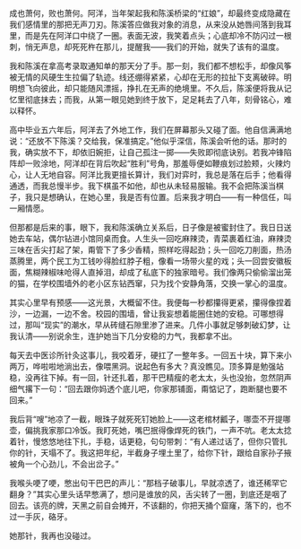 成也萧何，败也萧何。阿洋，当年架起我和陈溪桥梁的“红娘”，却最终变成隐藏在我们感情里的那把无声刀刃。陈溪答应做我对象的消息，从来没从她唇间落到我耳里，而是先在阿洋口中绕了一圈。表面无波，我笑着点头；心底却冷不防闪过一根刺，悄无声息，却死死杵在那儿，提醒我——我们的开始，就失了该有的温度。

我和陈溪在拿高考录取通知单的那天分了手。那一刻，我们都不想松手，却像风筝被无情的风硬生生拉偏了轨迹。线还绷得紧紧，心却在无形的拉扯下支离破碎。明明想飞向彼此，却只能随风漂摇，挣扎在无声的绝境里。不久后，陈溪便将我从记忆里彻底抹去；而我，从第一眼见她到终于放下，足足耗去了八年，刻骨铭心，难以释怀。

高中毕业五六年后，阿洋去了外地工作，我们在屏幕那头又碰了面。他自信满满地说：“还放不下陈溪？交给我，保准搞定。”他似乎深信，陈溪会听他的话。那时的我，确实放不下，却依旧婉拒，让自己孤注一掷——失败即彻底诀别。若我冲锋陷阵却一败涂地，阿洋却在背后吹起“胜利”号角，那羞辱便如鞭痕划过脸颊，火辣灼心，让人无地自容。阿洋比我更擅长算计，我们对弈时，我总是落在后手；他看得通透，而我总慢半步。我下棋虽不如他，却也从未轻易服输。我不会把陈溪当棋子，我只是想确认，在她心里，我是否有位置。后来我才明白——有一种信任，叫一厢情愿。

但那都是后来的事，眼下，我和陈溪确立关系后，日子像是被蜜封住了。我日日送她去车站，偶尔钻进小馆同桌而食。人生头一回吃麻辣烫，青菜裹着红油，麻辣烫三味在舌尖打起了架，甭管下了多少香精，照样吃得起劲；头一回吃刀削面，热汤蒸腾里，两个民工为工钱吵得脸红脖子粗，像看一场带火星的戏；头一回尝安徽板面，焦糊辣椒味呛得人直掉泪，却成了私底下的独家暗号。我们像两只偷偷溜出笼的猫，在学校围墙外的老小区东钻西窜，只为找个安静角落，交换一掌心的温度。

其实心里早有预感——这光景，大概留不住。我便每一秒都攥得更紧，攥得像捏着沙，一边漏，一边不舍。校园的围墙，曾让我妄想着能圈住她的安稳。可哪想得过，那叫“现实”的潮水，早从砖缝石隙里渗了进来。几件小事就足够刺破幻梦，让我认清——别说余生，连护她当下几分安稳的力气，我都拿不出。

每天去中医诊所针灸这事儿，我咬着牙，硬扛了一整年多。一回五十块，算下来小两万，哗啦啦地淌出去，像喂黑洞。说起色有多大？真没瞧见。顶多算是勉强站稳，没再往下掉。有一回，针还扎着，那干巴精瘦的老太太，头也没抬，忽然阴声细气撂下一句：“回去跟你妈透个底儿吧，你家那铺面，甭惦记了，跑断腿也要不回来。”

我后背“嗖”地凉了一截，眼珠子就死死钉她脸上——这老棺材瓤子，哪壶不开提哪壶，偏挑我家那口冷饭。我盯死她，嘴巴抿得像焊死的铁门，一声不吭。老太太捻着针，慢悠悠地往下扎，手稳，话更稳，句句带刺：“有人递过话了，但你只管扎你的针，天塌不了。我这把年纪，半截身子埋土里了，给你下针，跟给自家孙子掖被角一个心劲儿，不会出岔子。”

我喉头哽了哽，憋出句干巴巴的声儿：“那档子破事儿，早就凉透了，谁还稀罕它翻身？”其实心里头话早憋满了，想问是谁放的风，舌尖转了一圈，到底还是咽了回去。该亮的牌，天黑之前自会摊开，不该翻的，你把天捅个窟窿，落下的，也不过一手灰，硌牙。

她那针，我再也没碰过。

